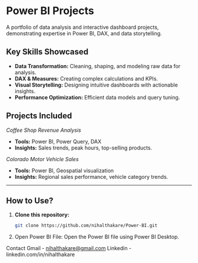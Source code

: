 # Power BI Projects

A portfolio of data analysis and interactive dashboard projects, demonstrating expertise in Power BI, DAX, and data storytelling.

## Key Skills Showcased
- **Data Transformation:** Cleaning, shaping, and modeling raw data for analysis.  
- **DAX & Measures:** Creating complex calculations and KPIs.  
- **Visual Storytelling:** Designing intuitive dashboards with actionable insights.  
- **Performance Optimization:** Efficient data models and query tuning.

## Projects Included
*Coffee Shop Revenue Analysis*

- **Tools:** Power BI, Power Query, DAX  
- **Insights:** Sales trends, peak hours, top-selling products.

*Colorado Motor Vehicle Sales*

- **Tools:** Power BI, Geospatial visualization  
- **Insights:** Regional sales performance, vehicle category trends.


---

## How to Use?  
1. **Clone this repository:**  
   ```bash
   git clone https://github.com/nihalthakare/Power-BI.git
2. Open Power BI File: Open the Power BI file using Power BI Desktop.

Contact
Gmail - nihalthakare@gmail.com
Linkedin - linkedin.com/in/nihalthakare
